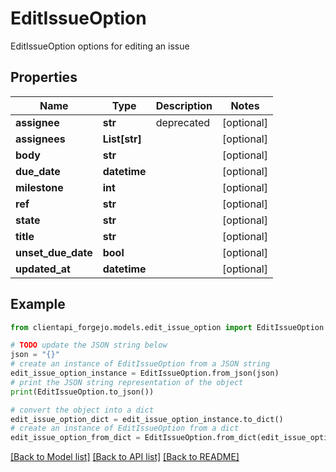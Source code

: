 # EditIssueOption

EditIssueOption options for editing an issue

## Properties

Name | Type | Description | Notes
------------ | ------------- | ------------- | -------------
**assignee** | **str** | deprecated | [optional] 
**assignees** | **List[str]** |  | [optional] 
**body** | **str** |  | [optional] 
**due_date** | **datetime** |  | [optional] 
**milestone** | **int** |  | [optional] 
**ref** | **str** |  | [optional] 
**state** | **str** |  | [optional] 
**title** | **str** |  | [optional] 
**unset_due_date** | **bool** |  | [optional] 
**updated_at** | **datetime** |  | [optional] 

## Example

```python
from clientapi_forgejo.models.edit_issue_option import EditIssueOption

# TODO update the JSON string below
json = "{}"
# create an instance of EditIssueOption from a JSON string
edit_issue_option_instance = EditIssueOption.from_json(json)
# print the JSON string representation of the object
print(EditIssueOption.to_json())

# convert the object into a dict
edit_issue_option_dict = edit_issue_option_instance.to_dict()
# create an instance of EditIssueOption from a dict
edit_issue_option_from_dict = EditIssueOption.from_dict(edit_issue_option_dict)
```
[[Back to Model list]](../README.md#documentation-for-models) [[Back to API list]](../README.md#documentation-for-api-endpoints) [[Back to README]](../README.md)



